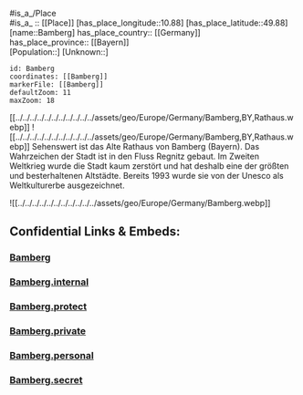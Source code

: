 ﻿---
location: [49.88,10.88] 
mapzoom: [7,12] 
mapmarker: city 
type: City
tags:
- geo/City


SpocWebEntityId: 29004
isDeleted: false
confidential: public

---
#is_a_/Place  
#is_a_ :: [[Place]] 
[has_place_longitude::10.88] 
[has_place_latitude::49.88] 
[name::Bamberg] 
has_place_country:: [[Germany]]  
has_place_province:: [[Bayern]]  
[Population::] 
[Unknown::] 


```leaflet
id: Bamberg
coordinates: [[Bamberg]] 
markerFile: [[Bamberg]] 
defaultZoom: 11 
maxZoom: 18
```


[[../../../../../../../../../../../assets/geo/Europe/Germany/Bamberg,BY,Rathaus.webp]]
![[../../../../../../../../../../../assets/geo/Europe/Germany/Bamberg,BY,Rathaus.webp]]
Sehenswert ist das Alte Rathaus von Bamberg (Bayern). Das Wahrzeichen der Stadt ist in den Fluss Regnitz gebaut. 
Im Zweiten Weltkrieg wurde die Stadt kaum zerstört und hat deshalb eine der größten und besterhaltenen Altstädte. 
Bereits 1993 wurde sie von der Unesco als Weltkulturerbe ausgezeichnet.

![[../../../../../../../../../../../assets/geo/Europe/Germany/Bamberg.webp]]


## Confidential Links & Embeds: 

### [Bamberg](/_public/Earth/Continent/Europe/Europe~Central/Germany/Germany~West/Bayern/counties~Bayern/Bamberg-City/City/Bamberg.md) 

### [Bamberg.internal](/_internal/Earth/Continent/Europe/Europe~Central/Germany/Germany~West/Bayern/counties~Bayern/Bamberg-City/City/Bamberg.internal.md) 

### [Bamberg.protect](/_protect/Earth/Continent/Europe/Europe~Central/Germany/Germany~West/Bayern/counties~Bayern/Bamberg-City/City/Bamberg.protect.md) 

### [Bamberg.private](/_private/Earth/Continent/Europe/Europe~Central/Germany/Germany~West/Bayern/counties~Bayern/Bamberg-City/City/Bamberg.private.md) 

### [Bamberg.personal](/_personal/Earth/Continent/Europe/Europe~Central/Germany/Germany~West/Bayern/counties~Bayern/Bamberg-City/City/Bamberg.personal.md) 

### [Bamberg.secret](/_secret/Earth/Continent/Europe/Europe~Central/Germany/Germany~West/Bayern/counties~Bayern/Bamberg-City/City/Bamberg.secret.md) 
